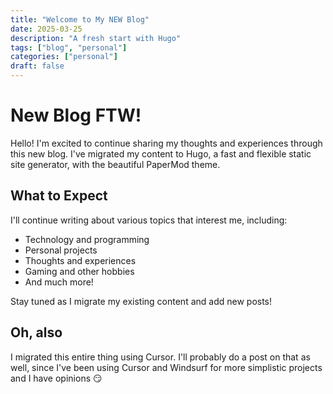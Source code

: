 ```yaml
---
title: "Welcome to My NEW Blog"
date: 2025-03-25
description: "A fresh start with Hugo"
tags: ["blog", "personal"]
categories: ["personal"]
draft: false
---
```


# New Blog FTW!

Hello! I'm excited to continue sharing my thoughts and experiences through this new blog. I've migrated my content to Hugo, a fast and flexible static site generator, with the beautiful PaperMod theme.

## What to Expect

I'll continue writing about various topics that interest me, including:

- Technology and programming
- Personal projects
- Thoughts and experiences
- Gaming and other hobbies
- And much more!

Stay tuned as I migrate my existing content and add new posts!

## Oh, also

I migrated this entire thing using Cursor. I'll probably do a post on that as well, since I've been using Cursor and Windsurf for more simplistic projects and I have opinions 😏
